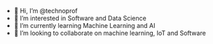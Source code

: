 - 👋 Hi, I’m @technoprof
- 👀 I’m interested in Software and Data Science
- 🌱 I’m currently learning Machine Learning and AI
- 💞️ I’m looking to collaborate on machine learning, IoT and Software

<!---
technoprof/technoprof is a ✨ special ✨ repository because its `README.md` (this file) appears on your GitHub profile.
You can click the Preview link to take a look at your changes.
--->
